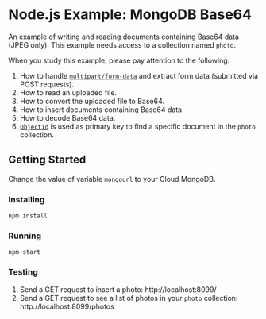 # Node.js Example: MongoDB Base64
An example of writing and reading documents containing Base64 data (JPEG only).  This example needs access to a collection named `photo`.

When you study this example, please pay attention to the following:
1. How to handle [`multipart/form-data`](https://www.w3schools.com/tags/att_form_enctype.asp) and extract form data (submitted via POST requests).
2. How to read an uploaded file.
3. How to convert the uploaded file to Base64.
4. How to insert documents containing Base64 data.
5. How to decode Base64 data.
6. [`ObjectId`](https://docs.mongodb.com/manual/reference/method/ObjectId/) is used as primary key to find a specific document in the `photo` collection.

## Getting Started
Change the value of variable `mongourl` to your Cloud MongoDB.
### Installing
```
npm install
```
### Running
```
npm start
```
### Testing
1. Send a GET request to insert a photo:
http://localhost:8099/
2. Send a GET request to see a list of photos in your `photo` collection:
http://localhost:8099/photos
